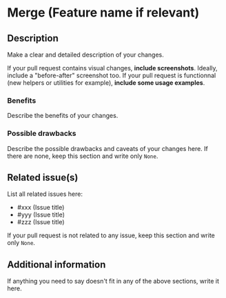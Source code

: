 # Merge <BranchName> (Feature name if relevant)

## Description

Make a clear and detailed description of your changes.

If your pull request contains visual changes, **include screenshots**. Ideally, include a "before-after" screenshot too.
If your pull request is functionnal (new helpers or utilities for example), **include some usage examples**.

### Benefits

Describe the benefits of your changes.

### Possible drawbacks

Describe the possible drawbacks and caveats of your changes here. If there are none, keep this section and write only `None`.

## Related issue(s)

List all related issues here:

* #xxx (Issue title)
* #yyy (Issue title)
* #zzz (Issue title)

If your pull request is not related to any issue, keep this section and write only `None`.

## Additional information

If anything you need to say doesn't fit in any of the above sections, write it here.